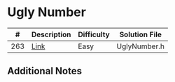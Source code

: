 # Ugly Number
|#|Description|Difficulty|Solution File|
|-|-|-|-|
|263|[Link](https://leetcode.com/problems/ugly-number/description/)|Easy|UglyNumber.h|

## Additional Notes
